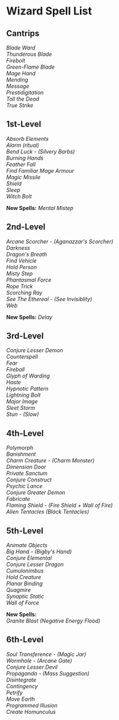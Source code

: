 # Wizard Spell List

## Cantrips
*Blade Ward*  
*Thunderous Blade*  
*Firebolt*  
*Green-Flame Blade*  
*Mage Hand*  
*Mending*  
*Message*  
*Prestidigitation*  
*Toll the Dead*  
*True Strike*  

## 1st-Level
*Absorb Elements*  
*Alarm (ritual)*  
*Bend Luck - (Silvery Barbs)*  
*Burning Hands*  
*Feather Fall*  
*Find Familiar*
*Mage Armour*  
*Magic Missile*  
*Shield*  
*Sleep*  
*Witch Bolt*

**New Spells:**
*Mental Mistep*  

## 2nd-Level
*Arcane Scorcher - (Aganazzar's Scorcher)*  
*Darkness*  
*Dragon's Breath*  
*Find Vehicle*  
*Hold Person*  
*Misty Step*  
*Phantasmal Force*  
*Rope Trick*  
*Scorching Ray*  
*See The Ethereal - (See Invisiblity)*  
*Web*  

**New Spells:**
*Delay*  

## 3rd-Level
*Conjure Lesser Demon*  
*Counterspell*  
*Fear*  
*Fireball*  
*Glyph of Warding*  
*Haste*  
*Hypnotic Pattern*  
*Lightning Bolt*  
*Major Image*  
*Sleet Storm*  
*Stun - (Slow)*  

## 4th-Level
*Polymorph*  
*Banishment*  
*Charm Creature - (Charm Monster)*  
*Dimension Door*  
*Private Sanctum*  
*Conjure Construct*  
*Psychic Lance*  
*Conjure Greater Demon*  
*Fabricate*  
*Flaming Shield - (Fire Shield + Wall of Fire)*  
*Alien Tentacles (Black Tentacles)*  

## 5th-Level
*Animate Objects*  
*Big Hand - (Bigby's Hand)*  
*Conjure Elemental*  
*Conjure Lesser Dragon*  
*Cumulonimbus*  
*Hold Creature*  
*Planar Binding*  
*Quagmire*  
*Synaptic Static*  
*Wall of Force*  

**New Spells:**  
*Granite Blast (Negative Energy Flood)*  

## 6th-Level
*Soul Transference - (Magic Jar)*  
*Wormhole - (Arcane Gate)*  
*Conjure Lesser Devil*  
*Propaganda - (Mass Suggestion)*  
*Disintegrate*  
*Contingency*  
*Petrify*  
*Move Earth*  
*Programmed Illusion*  
*Create Homunculus*

